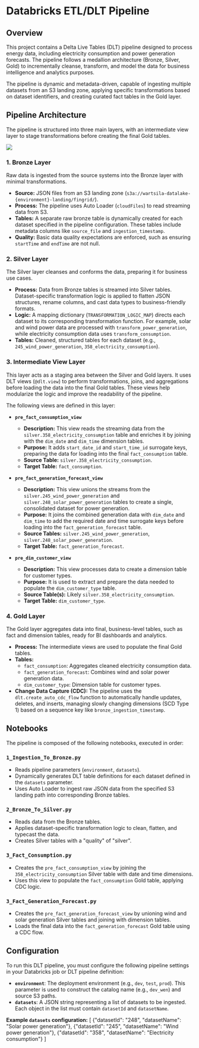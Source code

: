 # Databricks ETL/DLT Pipeline

## Overview

This project contains a Delta Live Tables (DLT) pipeline designed to process energy data, including electricity consumption and power generation forecasts. The pipeline follows a medallion architecture (Bronze, Silver, Gold) to incrementally cleanse, transform, and model the data for business intelligence and analytics purposes.

The pipeline is dynamic and metadata-driven, capable of ingesting multiple datasets from an S3 landing zone, applying specific transformations based on dataset identifiers, and creating curated fact tables in the Gold layer.

## Pipeline Architecture

The pipeline is structured into three main layers, with an intermediate view layer to stage transformations before creating the final Gold tables.

![](https://i.imgur.com/your-image-url.png) <!--- Placeholder for your DLT graph image -->

### 1. Bronze Layer
Raw data is ingested from the source systems into the Bronze layer with minimal transformations.
*   **Source:** JSON files from an S3 landing zone (`s3a://wartsila-datalake-{environment}-landing/fingrid/`).
*   **Process:** The pipeline uses Auto Loader (`cloudFiles`) to read streaming data from S3.
*   **Tables:** A separate raw bronze table is dynamically created for each dataset specified in the pipeline configuration. These tables include metadata columns like `source_file` and `ingestion_timestamp`.
*   **Quality:** Basic data quality expectations are enforced, such as ensuring `startTime` and `endTime` are not null.

### 2. Silver Layer
The Silver layer cleanses and conforms the data, preparing it for business use cases.
*   **Process:** Data from Bronze tables is streamed into Silver tables. Dataset-specific transformation logic is applied to flatten JSON structures, rename columns, and cast data types to business-friendly formats.
*   **Logic:** A mapping dictionary (`TRANSFORMATION_LOGIC_MAP`) directs each dataset to its corresponding transformation function. For example, solar and wind power data are processed with `transform_power_generation`, while electricity consumption data uses `transform_consumption`.
*   **Tables:** Cleaned, structured tables for each dataset (e.g., `245_wind_power_generation`, `358_electricity_consumption`).

### 3. Intermediate View Layer
This layer acts as a staging area between the Silver and Gold layers. It uses DLT views (`@dlt.view`) to perform transformations, joins, and aggregations before loading the data into the final Gold tables. These views help modularize the logic and improve the readability of the pipeline.

The following views are defined in this layer:

*   **`pre_fact_consumption_view`**
    *   **Description:** This view reads the streaming data from the `silver.358_electricity_consumption` table and enriches it by joining with the `dim_date` and `dim_time` dimension tables.
    *   **Purpose:** It adds `start_date_id` and `start_time_id` surrogate keys, preparing the data for loading into the final `fact_consumption` table.
    *   **Source Table:** `silver.358_electricity_consumption`.
    *   **Target Table:** `fact_consumption`.

*   **`pre_fact_generation_forecast_view`**
    *   **Description:** This view unions the streams from the `silver.245_wind_power_generation` and `silver.248_solar_power_generation` tables to create a single, consolidated dataset for power generation.
    *   **Purpose:** It joins the combined generation data with `dim_date` and `dim_time` to add the required date and time surrogate keys before loading into the `fact_generation_forecast` table.
    *   **Source Tables:** `silver.245_wind_power_generation`, `silver.248_solar_power_generation`.
    *   **Target Table:** `fact_generation_forecast`.

*   **`pre_dim_customer_view`**
    *   **Description:** This view processes data to create a dimension table for customer types.
    *   **Purpose:** It is used to extract and prepare the data needed to populate the `dim_customer_type` table.
    *   **Source Table(s):** Likely `silver.358_electricity_consumption`.
    *   **Target Table:** `dim_customer_type`.

### 4. Gold Layer
The Gold layer aggregates data into final, business-level tables, such as fact and dimension tables, ready for BI dashboards and analytics.
*   **Process:** The intermediate views are used to populate the final Gold tables.
*   **Tables:**
    *   `fact_consumption`: Aggregates cleaned electricity consumption data.
    *   `fact_generation_forecast`: Combines wind and solar power generation data.
    *   `dim_customer_type`: Dimension table for customer types.
*   **Change Data Capture (CDC):** The pipeline uses the `dlt.create_auto_cdc_flow` function to automatically handle updates, deletes, and inserts, managing slowly changing dimensions (SCD Type 1) based on a sequence key like `bronze_ingestion_timestamp`.

## Notebooks

The pipeline is composed of the following notebooks, executed in order:

### `1_Ingestion_To_Bronze.py`
*   Reads pipeline parameters (`environment`, `datasets`).
*   Dynamically generates DLT table definitions for each dataset defined in the `datasets` parameter.
*   Uses Auto Loader to ingest raw JSON data from the specified S3 landing path into corresponding Bronze tables.

### `2_Bronze_To_Silver.py`
*   Reads data from the Bronze tables.
*   Applies dataset-specific transformation logic to clean, flatten, and typecast the data.
*   Creates Silver tables with a "quality" of "silver".

### `3_Fact_Consumption.py`
*   Creates the `pre_fact_consumption_view` by joining the `358_electricity_consumption` Silver table with date and time dimensions.
*   Uses this view to populate the `fact_consumption` Gold table, applying CDC logic.

### `3_Fact_Generation_Forecast.py`
*   Creates the `pre_fact_generation_forecast_view` by unioning wind and solar generation Silver tables and joining with dimension tables.
*   Loads the final data into the `fact_generation_forecast` Gold table using a CDC flow.

## Configuration

To run this DLT pipeline, you must configure the following pipeline settings in your Databricks job or DLT pipeline definition:

*   **`environment`**: The deployment environment (e.g., `dev`, `test`, `prod`). This parameter is used to construct the catalog name (e.g., `dev_wen`) and source S3 paths.
*   **`datasets`**: A JSON string representing a list of datasets to be ingested. Each object in the list must contain `datasetId` and `datasetName`.

**Example `datasets` configuration:**
[
{"datasetId": "248", "datasetName": "Solar power generation"},
{"datasetId": "245", "datasetName": "Wind power generation"},
{"datasetId": "358", "datasetName": "Electricity consumption"}
]
